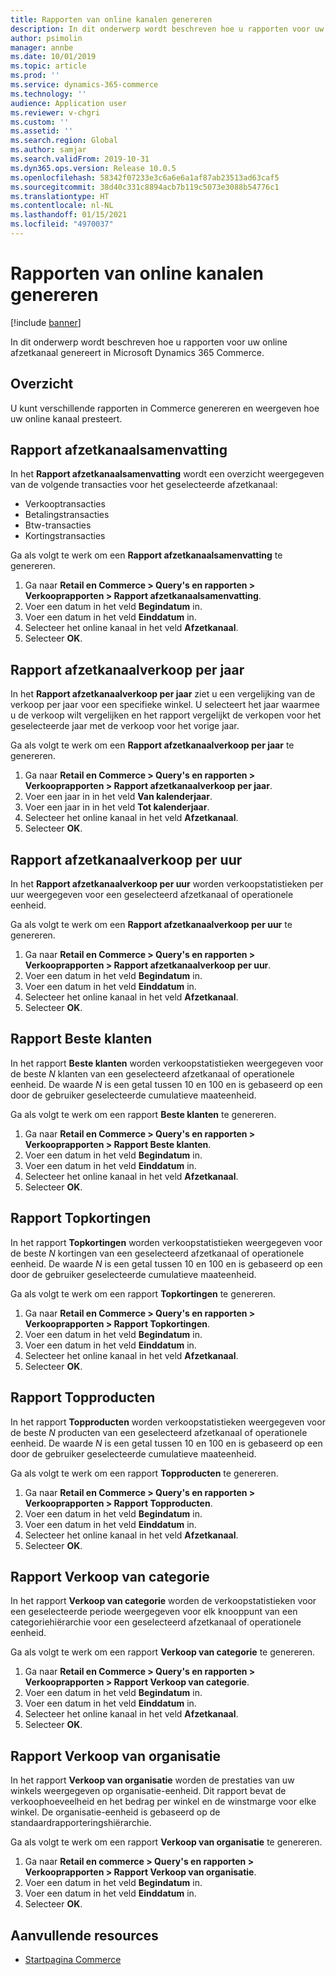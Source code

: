 ```yaml
---
title: Rapporten van online kanalen genereren
description: In dit onderwerp wordt beschreven hoe u rapporten voor uw online afzetkanaal genereert in Microsoft Dynamics 365 Commerce.
author: psimolin
manager: annbe
ms.date: 10/01/2019
ms.topic: article
ms.prod: ''
ms.service: dynamics-365-commerce
ms.technology: ''
audience: Application user
ms.reviewer: v-chgri
ms.custom: ''
ms.assetid: ''
ms.search.region: Global
ms.author: samjar
ms.search.validFrom: 2019-10-31
ms.dyn365.ops.version: Release 10.0.5
ms.openlocfilehash: 58342f07233e3c6a6e6a1af87ab23513ad63caf5
ms.sourcegitcommit: 38d40c331c8894acb7b119c5073e3088b54776c1
ms.translationtype: HT
ms.contentlocale: nl-NL
ms.lasthandoff: 01/15/2021
ms.locfileid: "4970037"
---
```

# <a name="generate-online-channel-reports"></a>Rapporten van online kanalen genereren


[!include [banner](includes/banner.md)]

In dit onderwerp wordt beschreven hoe u rapporten voor uw online afzetkanaal genereert in Microsoft Dynamics 365 Commerce.

## <a name="overview"></a>Overzicht

U kunt verschillende rapporten in Commerce genereren en weergeven hoe uw online kanaal presteert.

## <a name="channel-summary-report"></a>Rapport afzetkanaalsamenvatting

In het **Rapport afzetkanaalsamenvatting** wordt een overzicht weergegeven van de volgende transacties voor het geselecteerde afzetkanaal:

- Verkooptransacties
- Betalingstransacties
- Btw-transacties
- Kortingstransacties

Ga als volgt te werk om een **Rapport afzetkanaalsamenvatting** te genereren.

1. Ga naar **Retail en Commerce \> Query's en rapporten \> Verkooprapporten \> Rapport afzetkanaalsamenvatting**.
1. Voer een datum in het veld **Begindatum** in.
1. Voer een datum in het veld **Einddatum** in.
1. Selecteer het online kanaal in het veld **Afzetkanaal**.
1. Selecteer **OK**.
 
## <a name="channel-sales-by-year-report"></a>Rapport afzetkanaalverkoop per jaar 

In het **Rapport afzetkanaalverkoop per jaar** ziet u een vergelijking van de verkoop per jaar voor een specifieke winkel. U selecteert het jaar waarmee u de verkoop wilt vergelijken en het rapport vergelijkt de verkopen voor het geselecteerde jaar met de verkoop voor het vorige jaar.

Ga als volgt te werk om een **Rapport afzetkanaalverkoop per jaar** te genereren.

1. Ga naar **Retail en Commerce \> Query's en rapporten \> Verkooprapporten \> Rapport afzetkanaalverkoop per jaar**.
1. Voer een jaar in in het veld **Van kalenderjaar**.
1. Voer een jaar in in het veld **Tot kalenderjaar**.
1. Selecteer het online kanaal in het veld **Afzetkanaal**.
1. Selecteer **OK**.

## <a name="channel-sales-by-hour-report"></a>Rapport afzetkanaalverkoop per uur

In het **Rapport afzetkanaalverkoop per uur** worden verkoopstatistieken per uur weergegeven voor een geselecteerd afzetkanaal of operationele eenheid.

Ga als volgt te werk om een **Rapport afzetkanaalverkoop per uur** te genereren.

1. Ga naar **Retail en Commerce \> Query's en rapporten \> Verkooprapporten \> Rapport afzetkanaalverkoop per uur**.
1. Voer een datum in het veld **Begindatum** in.
1. Voer een datum in het veld **Einddatum** in.
1. Selecteer het online kanaal in het veld **Afzetkanaal**.
1. Selecteer **OK**.

## <a name="top-customers-report"></a>Rapport Beste klanten

In het rapport **Beste klanten** worden verkoopstatistieken weergegeven voor de beste *N* klanten van een geselecteerd afzetkanaal of operationele eenheid. De waarde *N* is een getal tussen 10 en 100 en is gebaseerd op een door de gebruiker geselecteerde cumulatieve maateenheid.

Ga als volgt te werk om een rapport **Beste klanten** te genereren.

1. Ga naar **Retail en Commerce \> Query's en rapporten \> Verkooprapporten \> Rapport Beste klanten**.
1. Voer een datum in het veld **Begindatum** in.
1. Voer een datum in het veld **Einddatum** in.
1. Selecteer het online kanaal in het veld **Afzetkanaal**.
1. Selecteer **OK**.

## <a name="top-discounts-report"></a>Rapport Topkortingen

In het rapport **Topkortingen** worden verkoopstatistieken weergegeven voor de beste *N* kortingen van een geselecteerd afzetkanaal of operationele eenheid. De waarde *N* is een getal tussen 10 en 100 en is gebaseerd op een door de gebruiker geselecteerde cumulatieve maateenheid.

Ga als volgt te werk om een rapport **Topkortingen** te genereren.

1. Ga naar **Retail en Commerce \> Query's en rapporten \> Verkooprapporten \> Rapport Topkortingen**.
1. Voer een datum in het veld **Begindatum** in.
1. Voer een datum in het veld **Einddatum** in.
1. Selecteer het online kanaal in het veld **Afzetkanaal**.
1. Selecteer **OK**.

## <a name="top-products-report"></a>Rapport Topproducten

In het rapport **Topproducten** worden verkoopstatistieken weergegeven voor de beste *N* producten van een geselecteerd afzetkanaal of operationele eenheid. De waarde *N* is een getal tussen 10 en 100 en is gebaseerd op een door de gebruiker geselecteerde cumulatieve maateenheid.

Ga als volgt te werk om een rapport **Topproducten** te genereren.

1. Ga naar **Retail en Commerce \> Query's en rapporten \> Verkooprapporten \> Rapport Topproducten**.
1. Voer een datum in het veld **Begindatum** in.
1. Voer een datum in het veld **Einddatum** in.
1. Selecteer het online kanaal in het veld **Afzetkanaal**.
1. Selecteer **OK**.

## <a name="category-sales-report"></a>Rapport Verkoop van categorie

In het rapport **Verkoop van categorie** worden de verkoopstatistieken voor een geselecteerde periode weergegeven voor elk knooppunt van een categoriehiërarchie voor een geselecteerd afzetkanaal of operationele eenheid.

Ga als volgt te werk om een rapport **Verkoop van categorie** te genereren.

1. Ga naar **Retail en Commerce \> Query's en rapporten \> Verkooprapporten \> Rapport Verkoop van categorie**.
1. Voer een datum in het veld **Begindatum** in.
1. Voer een datum in het veld **Einddatum** in.
1. Selecteer het online kanaal in het veld **Afzetkanaal**.
1. Selecteer **OK**.

## <a name="organization-sales-report"></a>Rapport Verkoop van organisatie

In het rapport **Verkoop van organisatie** worden de prestaties van uw winkels weergegeven op organisatie-eenheid. Dit rapport bevat de verkoophoeveelheid en het bedrag per winkel en de winstmarge voor elke winkel. De organisatie-eenheid is gebaseerd op de standaardrapporteringshiërarchie.

Ga als volgt te werk om een rapport **Verkoop van organisatie** te genereren.

1. Ga naar **Retail en commerce \> Query's en rapporten \> Verkooprapporten \> Rapport Verkoop van organisatie**.
1. Voer een datum in het veld **Begindatum** in.
1. Voer een datum in het veld **Einddatum** in.
1. Selecteer **OK**.

## <a name="additional-resources"></a>Aanvullende resources

- [Startpagina Commerce](../retail/index.md)

